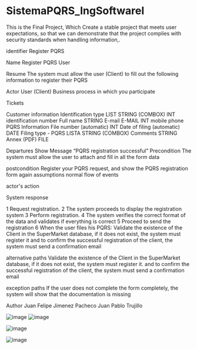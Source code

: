 # SistemaPQRS_IngSoftwareI

This is the Final Project, Which Create a stable project that meets user expectations, so that we can demonstrate that the project complies with security standards when handling information,.

identifier
Register PQRS

Name
Register PQRS User

Resume
The system must allow the user (Client) to fill out the following information to register their PQRS

Actor
User (Client)
Business process in which you participate


Tickets

Customer information
Identification type LIST STRING (COMBOX)
INT identification number
Full name STRING
E-mail E-MAIL
INT mobile phone
PQRS Information
File number (automatic) INT
Date of filing (automatic) DATE
Filing type - PQRS LISTA STRING (COMBOX)
Comments STRING
Annex (PDF) FILE

Departures
Show Message “PQRS registration successful”
Precondition
The system must allow the user to attach and fill in all the form data


postcondition
Register your PQRS request, and show the PQRS registration form again
assumptions
normal flow of events


actor's action


System response

1
Request registration.
2
The system proceeds to display the registration system
3
Perform registration.
4
The system verifies the correct format of the data and validates if everything is correct
5
Proceed to send the registration
6
When the user files his PQRS:
Validate the existence of the Client in the SuperMarket database, if it does not exist, the system must register it and to confirm the successful registration of the client, the system must send a confirmation email


alternative paths
Validate the existence of the Client in the SuperMarket database, if it does not exist, the system must register it. and to confirm the successful registration of the client, the system must send a confirmation email


exception paths
If the user does not complete the form completely, the system will show that the documentation is missing



Author
Juan Felipe Jimenez Pacheco Juan Pablo Trujillo





![image](https://user-images.githubusercontent.com/72418729/167025060-daaa0553-1cd3-4da2-84f6-949f7b5edb81.png)
![image](https://user-images.githubusercontent.com/72418729/167025122-81643c6f-2b3c-4f3a-8a6f-1e74b5d05d6d.png)




![image](https://user-images.githubusercontent.com/72418729/167025177-157412b8-d542-4064-8b3f-96bb12e42e4f.png)



![image](https://user-images.githubusercontent.com/72418729/167025228-c1c827bc-900d-4be6-b7d3-60610c1020cd.png)



